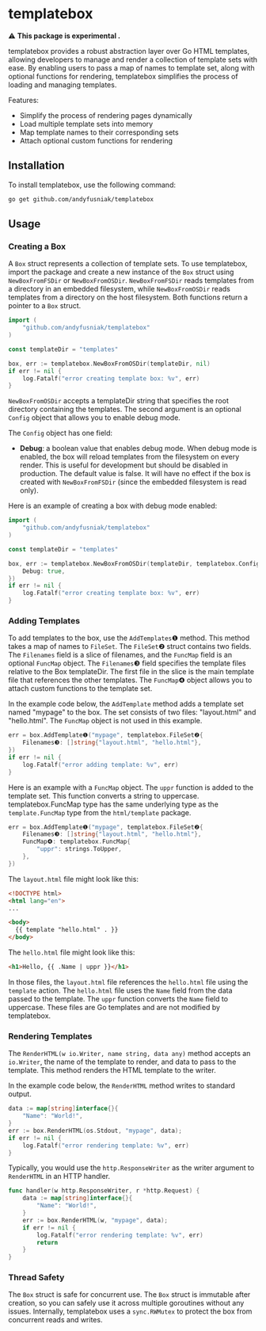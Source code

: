 # templatebox

⚠️ **This package is experimental .**

templatebox provides a robust abstraction layer over Go HTML templates, allowing developers to manage and render a collection of template sets with ease. By enabling users to pass a map of names to template set, along with optional functions for rendering, templatebox simplifies the process of loading and managing templates.

Features:

- Simplify the process of rendering pages dynamically
- Load multiple template sets into memory
- Map template names to their corresponding sets
- Attach optional custom functions for rendering

## Installation

To install templatebox, use the following command:

```bash
go get github.com/andyfusniak/templatebox
```

## Usage

### Creating a Box

A `Box` struct represents a collection of template sets. To use templatebox, import the package and create a new instance of the `Box` struct using `NewBoxFromFSDir` or `NewBoxFromOSDir`. `NewBoxFromFSDir` reads templates from a directory in an embedded filesystem, while `NewBoxFromOSDir` reads templates from a directory on the host filesystem. Both functions return a pointer to a `Box` struct.

```go
import (
    "github.com/andyfusniak/templatebox"
)

const templateDir = "templates"

box, err := templatebox.NewBoxFromOSDir(templateDir, nil)
if err != nil {
    log.Fatalf("error creating template box: %v", err)
}
```

`NewBoxFromOSDir` accepts a templateDir string that specifies the root directory containing the templates. The second argument is an optional `Config` object that allows you to enable debug mode.

The `Config` object has one field:
- **Debug**: a boolean value that enables debug mode. When debug mode is enabled, the box will reload templates from the filesystem on every render. This is useful for development but should be disabled in production. The default value is false. It will have no effect if the box is created with `NewBoxFromFSDir` (since the embedded filesystem is read only).

Here is an example of creating a box with debug mode enabled:

```go
import (
    "github.com/andyfusniak/templatebox"
)

const templateDir = "templates"

box, err := templatebox.NewBoxFromOSDir(templateDir, templatebox.Config{
    Debug: true,
})
if err != nil {
    log.Fatalf("error creating template box: %v", err)
}
```

### Adding Templates

To add templates to the box, use the `AddTemplates`❶ method. This method takes a map of names to `FileSet`. The `FileSet`❷ struct contains two fields. The `Filenames` field is a slice of filenames, and the `FuncMap` field is an optional `FuncMap` object. The `Filenames`❸ field specifies the template files relative to the Box templateDir. The first file in the slice is the main template file that references the other templates. The `FuncMap`❹ object allows you to attach custom functions to the template set.


In the example code below, the `AddTemplate` method adds a template set named "mypage" to the box. The set consists of two files: "layout.html" and "hello.html". The `FuncMap` object is not used in this example.
```go
err = box.AddTemplate❶("mypage", templatebox.FileSet❷{
    Filenames❸: []string{"layout.html", "hello.html"},
})
if err != nil {
    log.Fatalf("error adding template: %v", err)
}
```

Here is an example with a `FuncMap` object. The `uppr` function is added to the template set. This function converts a string to uppercase. templatebox.FuncMap type has the same underlying type as the `template.FuncMap` type from the `html/template` package.

```go
err = box.AddTemplate❶("mypage", templatebox.FileSet❷{
    Filenames❸: []string{"layout.html", "hello.html"},
    FuncMap❹: templatebox.FuncMap{
        "uppr": strings.ToUpper,
    },
})
```

The `layout.html` file might look like this:
```html
<!DOCTYPE html>
<html lang="en">
...

<body>
  {{ template "hello.html" . }}
</body>
```

The `hello.html` file might look like this:
```html
<h1>Hello, {{ .Name | uppr }}</h1>
```

In those files, the `layout.html` file references the `hello.html` file using the `template` action. The `hello.html` file uses the `Name` field from the data passed to the template. The `uppr` function converts the `Name` field to uppercase. These files are Go templates and are not modified by templatebox.


### Rendering Templates

The `RenderHTML(w io.Writer, name string, data any)` method accepts an `io.Writer`, the name of the template to render, and data to pass to the template. This method renders the HTML template to the writer.

In the example code below, the `RenderHTML` method writes to standard output.
```go
data := map[string]interface{}{
    "Name": "World!",
}
err := box.RenderHTML(os.Stdout, "mypage", data);
if err != nil {
    log.Fatalf("error rendering template: %v", err)
}
```

Typically, you would use the `http.ResponseWriter` as the writer argument to `RenderHTML` in an HTTP handler.

```go
func handler(w http.ResponseWriter, r *http.Request) {
    data := map[string]interface{}{
        "Name": "World!",
    }
    err := box.RenderHTML(w, "mypage", data);
    if err != nil {
        log.Fatalf("error rendering template: %v", err)
        return
    }
}
```

### Thread Safety

The `Box` struct is safe for concurrent use. The `Box` struct is immutable after creation, so you can safely use it across multiple goroutines without any issues.
Internally, templatebox uses a `sync.RWMutex` to protect the box from concurrent reads and writes.
